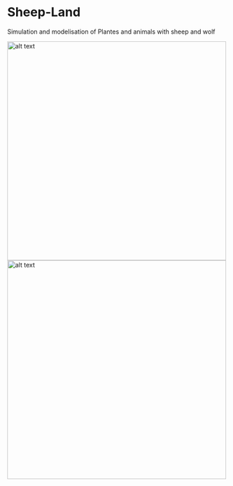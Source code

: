 # Sheep-Land
Simulation and modelisation of Plantes and animals with sheep and wolf

<img src="https://user-images.githubusercontent.com/10202690/32147135-688ca0be-bce2-11e7-8f1c-803b6c694016.gif" alt="alt text" width="500" height="whatever">


<img src="https://user-images.githubusercontent.com/10202690/32018113-1cfeed62-b9c9-11e7-8504-3cb50d8e10b1.jpg" alt="alt text" width="500" height="whatever">
